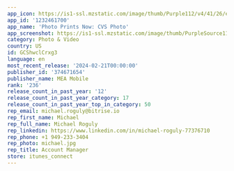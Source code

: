 ```yaml
---
app_icon: https://is1-ssl.mzstatic.com/image/thumb/Purple112/v4/41/26/e0/4126e01b-3bc7-9a80-830a-cb684b965194/AppIcon-PhotoPrintsNow-0-0-1x_U007emarketing-0-10-0-sRGB-85-220.png/1024x1024bb.png
app_id: '1232461700'
app_name: 'Photo Prints Now: CVS Photo'
app_screenshot: https://is1-ssl.mzstatic.com/image/thumb/PurpleSource115/v4/62/cd/dd/62cddde1-fc2c-58ea-7a20-908c91ced337/5b6f6fd5-4906-4ac2-bee0-5841724affe4_20831_Photo_Prints_Now_Storeshots_2021_Update_iOS_iPhoneX_1.jpg/1242x2688bb.png
category: Photo & Video
country: US
id: GCShwclCrxg3
language: en
most_recent_release: '2024-02-21T00:00:00'
publisher_id: '374671654'
publisher_name: MEA Mobile
rank: '236'
release_count_in_past_year: '12'
release_count_in_past_year_category: 17
release_count_in_past_year_top_in_category: 50
rep_email: michael.roguly@bitrise.io
rep_first_name: Michael
rep_full_name: Michael Roguly
rep_linkedin: https://www.linkedin.com/in/michael-roguly-77376710
rep_phone: +1 949-233-3404
rep_photo: michael.jpg
rep_title: Account Manager
store: itunes_connect
---
```

